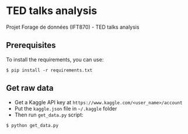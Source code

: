 # TED talks analysis
Projet Forage de données (IFT870) - TED talks analysis

## Prerequisites
To install the requirements, you can use:
```
$ pip install -r requirements.txt
```

## Get raw data
- Get a Kaggle API key at `https://www.kaggle.com/<user_name>/account`
- Put the `kaggle.json` file in `~/.kaggle` folder
- Then run `get_data.py` script:
```
$ python get_data.py
```
